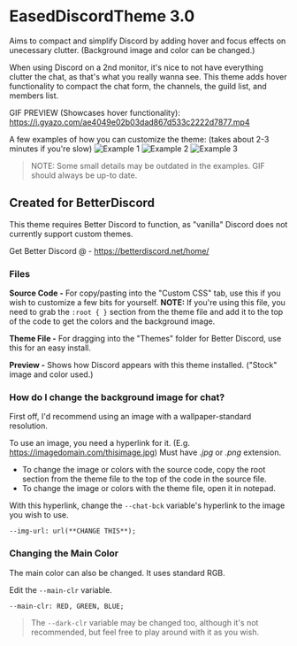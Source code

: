 # EasedDiscordTheme 3.0
Aims to compact and simplify Discord by adding hover and focus effects on unecessary clutter. (Background image and color can be changed.)

When using Discord on a 2nd monitor, it's nice to not have everything clutter the chat, as that's what you really wanna see. This theme adds hover functionality to compact the chat form, the channels, the guild list, and members list.

GIF PREVIEW (Showcases hover functionality):
https://i.gyazo.com/ae4049e02b03dad867d533c2222d7877.mp4

A few examples of how you can customize the theme: (takes about 2-3 minutes if you're slow)
<img src="https://camo.githubusercontent.com/98c7e9c59dbedb4efe8d881739d82ff225960448/68747470733a2f2f692e6779617a6f2e636f6d2f31363831313038353038656164646437636665303730383463366563643339622e6a7067" alt="Example 1" data-canonical-src="https://i.gyazo.com/1681108508eaddd7cfe07084c6ecd39b.jpg" style="max-width:100%;">
<img src="https://camo.githubusercontent.com/31c66aad77dd3b50115e5b360ee090009013f45d/68747470733a2f2f692e6779617a6f2e636f6d2f37303365643935313936633836313965326130616466323565346437313162322e6a7067" alt="Example 2" data-canonical-src="https://i.gyazo.com/703ed95196c8619e2a0adf25e4d711b2.jpg" style="max-width:100%;">
<img src="https://camo.githubusercontent.com/cee1109ceb0eb0ee3fad3fb7e334e173236943d6/68747470733a2f2f692e6779617a6f2e636f6d2f65656536323833313865313933306666393163356536393663333031363532322e6a7067" alt="Example 3" data-canonical-src="https://i.gyazo.com/eee628318e1930ff91c5e696c3016522.jpg" style="max-width:100%;">

> NOTE: Some small details may be outdated in the examples. GIF should always be up-to date.

## Created for BetterDiscord
This theme requires Better Discord to function, as "vanilla" Discord does not currently support custom themes.

Get Better Discord @ - https://betterdiscord.net/home/

### Files
**Source Code -** For copy/pasting into the "Custom CSS" tab, use this if you wish to customize a few bits for yourself.
**NOTE:** If you're using this file, you need to grab the `:root { }` section from the theme file and add it to the top of the code to get the colors and the background image.

**Theme File -** For dragging into the "Themes" folder for Better Discord, use this for an easy install.

**Preview -** Shows how Discord appears with this theme installed. ("Stock" image and color used.)

### How do I change the background image for chat?
First off, I'd recommend using an image with a wallpaper-standard resolution.

To use an image, you need a hyperlink for it. (E.g. https://imagedomain.com/thisimage.jpg) Must have *.jpg* or *.png* extension.

- To change the image or colors with the source code, copy the root section from the theme file to the top of the code in the source file.
- To change the image or colors with the theme file, open it in notepad.

With this hyperlink, change the `--chat-bck` variable's hyperlink to the image you wish to use.

`--img-url: url(**CHANGE THIS**);`

### Changing the Main Color
The main color can also be changed. It uses standard RGB.

Edit the `--main-clr` variable.

`--main-clr: RED, GREEN, BLUE;`

> The `--dark-clr` variable may be changed too, although it's not recommended, but feel free to play around with it as you wish.

